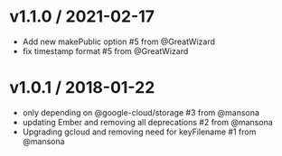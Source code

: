 v1.1.0 / 2021-02-17
==================
  * Add new makePublic option #5 from @GreatWizard
  * fix timestamp format #5 from @GreatWizard

v1.0.1 / 2018-01-22
==================
  * only depending on @google-cloud/storage #3 from @mansona
  * updating Ember and removing all deprecations #2 from @mansona
  * Upgrading gcloud and removing need for keyFilename #1 from @mansona
